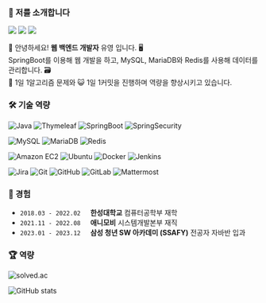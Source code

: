 ### 🤝 저를 소개합니다

<a href="https://github.com/babyyu0"><img src="https://img.shields.io/badge/GitHub-181717?logo=github&logoColor=white"/></a>
<a href="https://velog.io/@babyyu0"><img src="https://img.shields.io/badge/Velog-20C997?logo=velog&logoColor=white"/></a>
<a href="https://babyyu0.tistory.com/"><img src="https://img.shields.io/badge/Tistory-EC4815?logo=tistory&logoColor=white"/></a>

👋 안녕하세요! **웹 백엔드 개발자** 유영 입니다. 🖥️  
SpringBoot를 이용해 웹 개발을 하고, MySQL, MariaDB와 Redis를 사용해 데이터를 관리합니다. 🗃️  
💯 1일 1알고리즘 문제와 😺 1일 1커밋을 진행하며 역량을 향상시키고 있습니다.

### 🛠️ 기술 역량
![Java](https://img.shields.io/badge/Java-EA2D2E?style=flat-square&logo=java)
![Thymeleaf](https://img.shields.io/badge/Thymeleaf-005F0F?style=flat-square&logo=thymeleaf&logoColor=white)
![SpringBoot](https://img.shields.io/badge/SpringBoot-6DB33F?style=flat-square&logo=springboot&logoColor=white)
![SpringSecurity](https://img.shields.io/badge/SpringSecurity-6DB33F?style=flat-square&logo=springsecurity&logoColor=white)

![MySQL](https://img.shields.io/badge/MySQL-4479A1?style=flat-square&logo=mysql&logoColor=white)
![MariaDB](https://img.shields.io/badge/MariaDB-003545?style=flat-square&logo=mariadb&logoColor=white)
![Redis](https://img.shields.io/badge/Redis-DC382D?style=flat-square&logo=redis&logoColor=white)

![Amazon EC2](https://img.shields.io/badge/Amazon_EC2-FF9900?style=flat-square&logo=amazonec2&logoColor=white)
![Ubuntu](https://img.shields.io/badge/Ubuntu-E95420?style=flat-square&logo=ubuntu&logoColor=white)
![Docker](https://img.shields.io/badge/Docker-2496ED?style=flat-square&logo=docker&logoColor=white)
![Jenkins](https://img.shields.io/badge/Jenkins-D24939?style=flat-square&logo=jenkins&logoColor=white)

![Jira](https://img.shields.io/badge/Jira-0052CC?style=flat-square&logo=jira&logoColor=white)
![Git](https://img.shields.io/badge/Git-F05032?style=flat-square&logo=git&logoColor=white)
![GitHub](https://img.shields.io/badge/GitHub-181717?style=flat-square&logo=github&logoColor=white)
![GitLab](https://img.shields.io/badge/GitLab-FC6D26?style=flat-square&logo=gitlab&logoColor=white)
![Mattermost](https://img.shields.io/badge/Mattermost-0058CC?style=flat-square&logo=mattermost&logoColor=white)


### 📅 경험
* `2018.03 - 2022.02` &nbsp;&nbsp;&nbsp; **한성대학교** 컴퓨터공학부 재학
* `2021.11 - 2022.08` &nbsp;&nbsp;&nbsp; **애니모비** 시스템개발본부 재직
* `2023.01 - 2023.12` &nbsp;&nbsp;&nbsp; **삼성 청년 SW 아카데미 (SSAFY)** 전공자 자바반 입과

### 🏆 역량
![solved.ac](http://mazassumnida.wtf/api/generate_badge?boj=dbdud1999)

![GitHub stats](https://github-readme-stats.vercel.app/api?username=babyyu0&theme=transparent&locale=kr&hide=stars&bg_color=30,9EB8D9,7C93C3&title_color=fff&text_color=fff)

